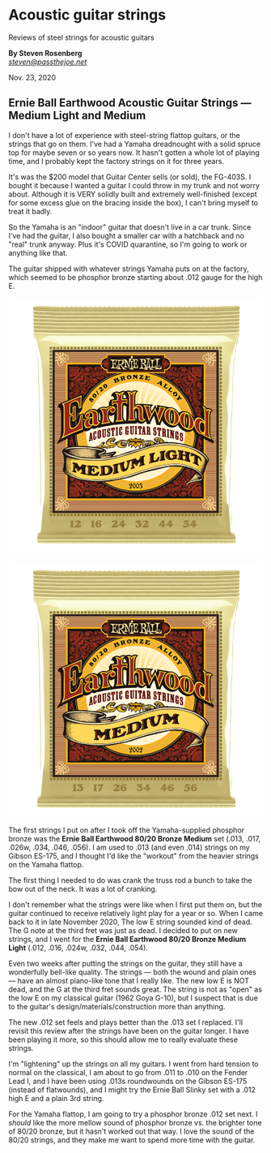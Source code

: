 # Acoustic guitar strings
Reviews of steel strings for acoustic guitars

**By Steven Rosenberg**
<br/>*steven@passthejoe.net*

Nov. 23, 2020

## Ernie Ball Earthwood Acoustic Guitar Strings — Medium Light and Medium

I don't have a lot of experience with steel-string flattop guitars, or the strings that go on them. I've had a Yamaha dreadnought with a solid spruce top for maybe seven or so years now. It hasn't gotten a whole lot of playing time, and I probably kept the factory strings on it for three years.

It's was the $200 model that Guitar Center sells (or sold), the FG-403S. I bought it because I wanted a guitar I could throw in my trunk and not worry about. Although it is VERY solidly built and extremely well-finished (except for some excess glue on the bracing inside the box), I can't bring myself to treat it badly.

So the Yamaha is an "indoor" guitar that doesn't live in a car trunk. Since I've had the guitar, I also bought a smaller car with a hatchback and no "real" trunk anyway. Plus it's COVID quarantine, so I'm going to work or anything like that.

The guitar shipped with whatever strings Yamaha puts on at the factory, which seemed to be phosphor bronze starting about .012 gauge for the high E.

![Image of the Ernie Ball Earthwood Medium Light acoustic guitar string package, photo by Ernie Ball](ernie_ball_earthwood_medium_light_P02003.png)

![Image of the Ernie Ball Earthwood Medium acoustic guitar string package, photo by Ernie Ball](ernie_ball_earthwood_medium_P02002.png)

The first strings I put on after I took off the Yamaha-supplied phosphor bronze was the **Ernie Ball Earthwood 80/20 Bronze Medium** set (.013, .017, .026w, .034, .046, .056). I am used to .013 (and even .014) strings on my Gibson ES-175, and I thought I'd like the "workout" from the heavier strings on the Yamaha flattop.

The first thing I needed to do was crank the truss rod a bunch to take the bow out of the neck. It was a lot of cranking.

I don't remember what the strings were like when I first put them on, but the guitar continued to receive relatively light play for a year or so. When I came back to it in late November 2020, The low E string sounded kind of dead. The G note at the third fret was just as dead. I decided to put on new strings, and I went for the **Ernie Ball Earthwood 80/20 Bronze Medium Light** (.012, .016, .024w, .032, .044, .054).

Even two weeks after putting the strings on the guitar, they still have a wonderfully bell-like quality. The strings — both the wound and plain ones — have an almost piano-like tone that I really like. The new low E is NOT dead, and the G at the third fret sounds great. The string is not as "open" as the low E on my classical guitar (1962 Goya G-10), but I suspect that is due to the guitar's design/materials/construction more than anything.

The new .012 set feels and plays better than the .013 set I replaced. I'll revisit this review after the strings have been on the guitar longer. I have been playing it more, so this should allow me to really evaluate these strings.

I'm "lightening" up the strings on all my guitars. I went from hard tension to normal on the classical, I am about to go from .011 to .010 on the Fender Lead I, and I have been using .013s roundwounds on the Gibson ES-175 (instead of flatwounds), and I might try the Ernie Ball Slinky set with a .012 high E and a plain 3rd string.

For the Yamaha flattop, I am going to try a phosphor bronze .012 set next. I *should* like the more mellow sound of phosphor bronze vs. the brighter tone of 80/20 bronze, but it hasn't worked out that way. I love the sound of the 80/20 strings, and they make me want to spend more time with the guitar.

